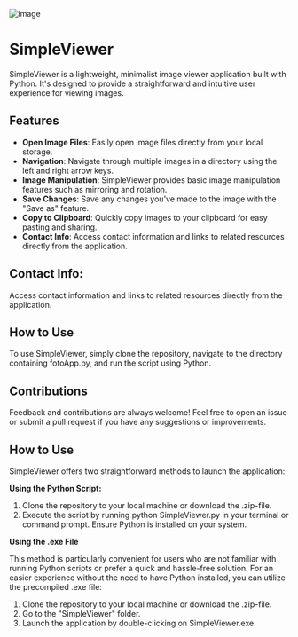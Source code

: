 ![image](https://github.com/duke0815/SimpleViewer/assets/117548530/4bf25cf6-fc8f-4dd5-8b61-8bf1d2038825)
# SimpleViewer
SimpleViewer is a lightweight, minimalist image viewer application built with Python. It's designed to provide a straightforward and intuitive user experience for viewing images.

## Features
- **Open Image Files**: Easily open image files directly from your local storage.
- **Navigation**: Navigate through multiple images in a directory using the left and right arrow keys.
- **Image Manipulation**: SimpleViewer provides basic image manipulation features such as mirroring and rotation.
- **Save Changes**: Save any changes you've made to the image with the "Save as" feature.
- **Copy to Clipboard**: Quickly copy images to your clipboard for easy pasting and sharing.
- **Contact Info**: Access contact information and links to related resources directly from the application.

## Contact Info: 
Access contact information and links to related resources directly from the application.

## How to Use
To use SimpleViewer, simply clone the repository, navigate to the directory containing fotoApp.py, and run the script using Python.

## Contributions
Feedback and contributions are always welcome! Feel free to open an issue or submit a pull request if you have any suggestions or improvements.

## How to Use
SimpleViewer offers two straightforward methods to launch the application:

**Using the Python Script:**

1. Clone the repository to your local machine or download the .zip-file.
2. Execute the script by running python SimpleViewer.py in your terminal or command prompt. Ensure Python is installed on your system.

**Using the .exe File**

This method is particularly convenient for users who are not familiar with running Python scripts or prefer a quick and hassle-free solution.
For an easier experience without the need to have Python installed, you can utilize the precompiled .exe file:

1. Clone the repository to your local machine or download the .zip-file.
2. Go to the "SimpleViewer" folder.
3. Launch the application by double-clicking on SimpleViewer.exe.

